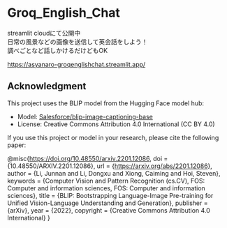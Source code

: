 # Groq_English_Chat

streamlit cloudにて公開中<br>
日常の風景などの画像を送信して英会話をしよう！<br>
調べごとなど話しかけるだけどもOK

https://asyanaro-groqenglishchat.streamlit.app/


## Acknowledgment
This project uses the BLIP model from the Hugging Face model hub:
- Model: [Salesforce/blip-image-captioning-base](https://huggingface.co/Salesforce/blip-image-captioning-base)
- License: Creative Commons Attribution 4.0 International (CC BY 4.0)

If you use this project or model in your research, please cite the following paper:

@misc{https://doi.org/10.48550/arxiv.2201.12086,
  doi = {10.48550/ARXIV.2201.12086},
  url = {https://arxiv.org/abs/2201.12086},
  author = {Li, Junnan and Li, Dongxu and Xiong, Caiming and Hoi, Steven},
  keywords = {Computer Vision and Pattern Recognition (cs.CV), FOS: Computer and information sciences, FOS: Computer and information sciences},
  title = {BLIP: Bootstrapping Language-Image Pre-training for Unified Vision-Language Understanding and Generation},
  publisher = {arXiv},
  year = {2022},
  copyright = {Creative Commons Attribution 4.0 International}
}
